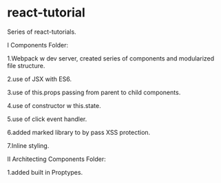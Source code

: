 # react-tutorial
Series of react-tutorials.

I Components Folder:

1.Webpack w dev server, created series of components and modularized file structure. 

2.use of JSX with ES6.

3.use of this.props passing from parent to child components.

4.use of constructor w this.state. 

5.use of click event handler.

6.added marked library to by pass XSS protection.

7.Inline styling.



II Architecting Components Folder:

1.added built in Proptypes.